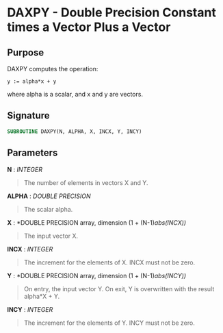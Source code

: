 # DAXPY - Double Precision Constant times a Vector Plus a Vector

## Purpose

DAXPY computes the operation:

```
y := alpha*x + y
```

where alpha is a scalar, and x and y are vectors.

## Signature

```fortran
SUBROUTINE DAXPY(N, ALPHA, X, INCX, Y, INCY)
```

## Parameters

**N** : *INTEGER*
> The number of elements in vectors X and Y.

**ALPHA** : *DOUBLE PRECISION*
> The scalar alpha.

**X** : *DOUBLE PRECISION array, dimension (1 + (N-1)*abs(INCX))*
> The input vector X.

**INCX** : *INTEGER*
> The increment for the elements of X. INCX must not be zero.

**Y** : *DOUBLE PRECISION array, dimension (1 + (N-1)*abs(INCY))*
> On entry, the input vector Y. On exit, Y is overwritten with the result alpha*X + Y.

**INCY** : *INTEGER*
> The increment for the elements of Y. INCY must not be zero.
